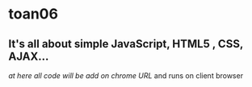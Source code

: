 # toan06

## It's all about simple JavaScript, HTML5 , CSS, AJAX...
_at here all code will be add on *chrome URL*_ and runs on client browser
